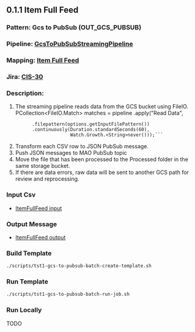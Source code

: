 ## 0.1.1 Item Full Feed

### Pattern: Gcs to PubSub (OUT_GCS_PUBSUB)
### Pipeline: [GcsToPubSubStreamingPipeline](./GcsToPubSubStreamingPipeline.java)
### Mapping: [Item Full Feed](https://wiki.tailoredbrands.com/pages/viewpage.action?spaceKey=EIS&title=Item+Full+Feed)
### Jira: [CIS-30](https://jira.tailoredbrands.com/browse/CIS-30)
### Description:
1.	The streaming pipeline reads data from the GCS bucket using FileIO.  
PCollection<FileIO.Match> matches = pipeline .apply("Read Data",  
     ```FileIO.match() 
           .filepattern(options.getInputFilePattern())  
           .continuously(Duration.standardSeconds(60),   
                         Watch.Growth.<String>never()));```
2.	Transform each CSV row to JSON PubSub message.
3.	Push JSON messages to MAO PubSub topic
4.	Move the file that has been processed to the Processed folder in the same storage bucket.
5.	If there are data errors, raw data will be sent to another GCS path for review and reprocessing. 

### Input Csv
- [ItemFullFeed input](../../../../../../../test/resources/item_full_feed/item_full_feed_source.csv)

### Output Message
- [ItemFullFeed output](../../../../../../../test/resources/item_full_feed/item_full_feed_target.json)

### Build Template
```bash
./scripts/tst1-gcs-to-pubsub-batch-create-template.sh 
```

### Run Template
```bash
./scripts/tst1-gcs-to-pubsub-batch-run-job.sh 
```

### Run Locally
TODO
